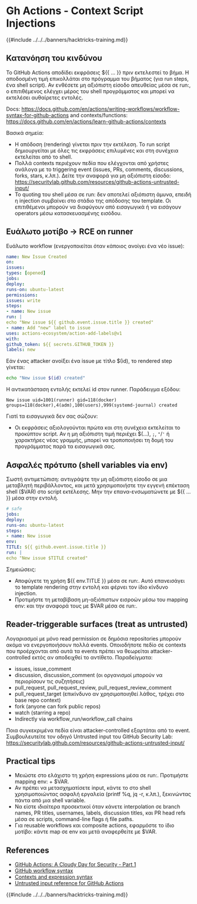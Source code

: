 # Gh Actions - Context Script Injections

{{#include ../../../banners/hacktricks-training.md}}

## Κατανόηση του κινδύνου

Το GitHub Actions αποδίδει εκφράσεις ${{ ... }} πριν εκτελεστεί το βήμα. Η αποδοσμένη τιμή επικολλάται στο πρόγραμμα του βήματος (για run steps, ένα shell script). Αν ενθέσετε μη αξιόπιστη είσοδο απευθείας μέσα σε run:, ο επιτιθέμενος ελέγχει μέρος του shell προγράμματος και μπορεί να εκτελέσει αυθαίρετες εντολές.

Docs: https://docs.github.com/en/actions/writing-workflows/workflow-syntax-for-github-actions and contexts/functions: https://docs.github.com/en/actions/learn-github-actions/contexts

Βασικά σημεία:
- Η απόδοση (rendering) γίνεται πριν την εκτέλεση. Το run script δημιουργείται με όλες τις εκφράσεις επιλυμένες και στη συνέχεια εκτελείται από το shell.
- Πολλά contexts περιέχουν πεδία που ελέγχονται από χρήστες ανάλογα με το triggering event (issues, PRs, comments, discussions, forks, stars, κ.λπ.). Δείτε την αναφορά για μη αξιόπιστη είσοδο: https://securitylab.github.com/resources/github-actions-untrusted-input/
- Το quoting του shell μέσα σε run: δεν αποτελεί αξιόπιστη άμυνα, επειδή η injection συμβαίνει στο στάδιο της απόδοσης του template. Οι επιτιθέμενοι μπορούν να διαφύγουν από εισαγωγικά ή να εισάγουν operators μέσω κατασκευασμένης εισόδου.

## Ευάλωτο μοτίβο → RCE on runner

Ευάλωτο workflow (ενεργοποιείται όταν κάποιος ανοίγει ένα νέο issue):
```yaml
name: New Issue Created
on:
issues:
types: [opened]
jobs:
deploy:
runs-on: ubuntu-latest
permissions:
issues: write
steps:
- name: New issue
run: |
echo "New issue ${{ github.event.issue.title }} created"
- name: Add "new" label to issue
uses: actions-ecosystem/action-add-labels@v1
with:
github_token: ${{ secrets.GITHUB_TOKEN }}
labels: new
```
Εάν ένας attacker ανοίξει ένα issue με τίτλο $(id), το rendered step γίνεται:
```sh
echo "New issue $(id) created"
```
Η αντικατάσταση εντολής εκτελεί id στον runner. Παράδειγμα εξόδου:
```
New issue uid=1001(runner) gid=118(docker) groups=118(docker),4(adm),100(users),999(systemd-journal) created
```
Γιατί τα εισαγωγικά δεν σας σώζουν:
- Οι εκφράσεις αξιολογούνται πρώτα και στη συνέχεια εκτελείται το προκύπτον script. Αν η μη αξιόπιστη τιμή περιέχει $(...), `;`, `"`/`'` ή χαρακτήρες νέας γραμμής, μπορεί να τροποποιήσει τη δομή του προγράμματος παρά τα εισαγωγικά σας.

## Ασφαλές πρότυπο (shell variables via env)

Σωστή αντιμετώπιση: αντιγράψτε την μη αξιόπιστη είσοδο σε μια μεταβλητή περιβάλλοντος, και μετά χρησιμοποιήστε την εγγενή επέκταση shell ($VAR) στο script εκτέλεσης. Μην την επανα-ενσωματώνετε με ${{ ... }} μέσα στην εντολή.
```yaml
# safe
jobs:
deploy:
runs-on: ubuntu-latest
steps:
- name: New issue
env:
TITLE: ${{ github.event.issue.title }}
run: |
echo "New issue $TITLE created"
```
Σημειώσεις:
- Αποφύγετε τη χρήση ${{ env.TITLE }} μέσα σε run:. Αυτό επανεισάγει το template rendering στην εντολή και φέρνει τον ίδιο κίνδυνο injection.
- Προτιμήστε τη μεταβίβαση μη-αξιόπιστων εισροών μέσω του mapping env: και την αναφορά τους με $VAR μέσα σε run:.

## Reader-triggerable surfaces (treat as untrusted)

Λογαριασμοί με μόνο read permission σε δημόσια repositories μπορούν ακόμα να ενεργοποιήσουν πολλά events. Οποιοδήποτε πεδίο σε contexts που προέρχονται από αυτά τα events πρέπει να θεωρείται attacker-controlled εκτός αν αποδειχθεί το αντίθετο. Παραδείγματα:
- issues, issue_comment
- discussion, discussion_comment (οι οργανισμοί μπορούν να περιορίσουν τις συζητήσεις)
- pull_request, pull_request_review, pull_request_review_comment
- pull_request_target (επικίνδυνο αν χρησιμοποιηθεί λάθος, τρέχει στο base repo context)
- fork (anyone can fork public repos)
- watch (starring a repo)
- Indirectly via workflow_run/workflow_call chains

Ποια συγκεκριμένα πεδία είναι attacker-controlled εξαρτάται από το event. Συμβουλευτείτε τον οδηγό Untrusted input του GitHub Security Lab: https://securitylab.github.com/resources/github-actions-untrusted-input/

## Practical tips

- Μειώστε στο ελάχιστο τη χρήση expressions μέσα σε run:. Προτιμήστε mapping env: + $VAR.
- Αν πρέπει να μετασχηματίσετε input, κάντε το στο shell χρησιμοποιώντας ασφαλή εργαλεία (printf %q, jq -r, κ.λπ.), ξεκινώντας πάντα από μια shell variable.
- Να είστε ιδιαίτερα προσεκτικοί όταν κάνετε interpolation σε branch names, PR titles, usernames, labels, discussion titles, και PR head refs μέσα σε scripts, command-line flags ή file paths.
- Για reusable workflows και composite actions, εφαρμόστε το ίδιο μοτίβο: κάντε map σε env και μετά αναφερθείτε με $VAR.

## References

- [GitHub Actions: A Cloudy Day for Security - Part 1](https://binarysecurity.no/posts/2025/08/securing-gh-actions-part1)
- [GitHub workflow syntax](https://docs.github.com/en/actions/writing-workflows/workflow-syntax-for-github-actions)
- [Contexts and expression syntax](https://docs.github.com/en/actions/learn-github-actions/contexts)
- [Untrusted input reference for GitHub Actions](https://securitylab.github.com/resources/github-actions-untrusted-input/)

{{#include ../../../banners/hacktricks-training.md}}
